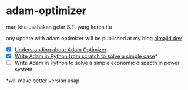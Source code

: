 # adam-optimizer
mari kita usahakan gelar S.T. yang keren itu

any update with adam optimizer will be published at my blog [almajid.dev](https://almajid.dev)

- [x] [Understanding about Adam Optimizer](https://www.almajid.dev/2025/04/understanding-adam-optimizer.html)
- [x] [Write Adam in Python from scratch to solve a simple case](https://www.almajid.dev/2025/09/trying-adam-optimizer-from-scratch.html)*
- [ ] Write Adam in Python to solve a simple economic dispacth in power system

*will make better version asap
